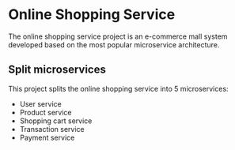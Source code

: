 # Online Shopping Service
The online shopping service project is an e-commerce mall system developed based on the most popular microservice architecture.

## Split microservices

This project splits the online shopping service into 5 microservices:

- User service
- Product service
- Shopping cart service
- Transaction service
- Payment service
